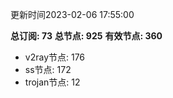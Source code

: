 更新时间2023-02-06 17:55:00

**总订阅: 73**
**总节点: 925**
**有效节点: 360**
- v2ray节点: 176
- ss节点: 172
- trojan节点: 12
